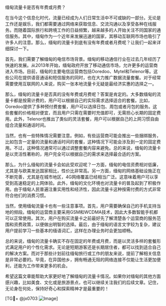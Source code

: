 缅甸流量卡是否有年费或月费？

在当今这个信息化时代，流量已经成为人们日常生活中不可或缺的一部分。无论是工作还是娱乐，我们都需要通过网络来获取信息、交流沟通以及享受各种在线服务。而随着国际旅行和跨境工作的日益频繁，越来越多的人开始关注不同国家的通信服务。其中，缅甸作为一个近年来发展迅速的国家，其移动互联网市场也吸引了许多人的注意。那么，缅甸的流量卡到底有没有年费或者月费呢？让我们一起来详细探讨一下。

首先，我们需要了解缅甸的电信市场背景。缅甸的移动通信行业在过去几年经历了快速的发展。从2013年开始，缅甸政府开放了移动通信市场，允许更多的运营商进入市场。目前，缅甸的主要电信运营商包括Ooredoo、Mytel和Telenor等。这些公司在提供语音通话和短信服务的同时，也在大力推广数据流量套餐。对于经常需要使用互联网的人来说，购买一张本地流量卡无疑是最经济实惠的选择之一。

那么，缅甸的流量卡是否真的没有年费或月费呢？答案是肯定的。大多数缅甸的流量卡都是按需计费的，用户可以根据自己的实际需求选择适合的套餐。比如，Ooredoo提供了多种预付费套餐，用户可以选择日包、周包或者月包的服务。这些套餐的价格相对便宜，而且用户只需在需要时充值即可，无需担心长期的固定费用。此外，Telenor也推出了类似的灵活套餐，用户可以根据自己的上网习惯自由组合流量和通话时间。

当然，也有一些特殊情况需要注意。例如，有些运营商可能会推出一些捆绑服务，比如包含一定量的流量和通话时间的套餐，这种情况下可能会涉及到一定的固定费用。不过，这种情况通常可以通过调整套餐内容来避免。总的来说，缅甸的流量卡是以灵活性著称的，用户完全可以根据自己的需求来选择最合适的方案。

那么，为什么缅甸的流量卡会如此受欢迎呢？一方面，缅甸的电信资费相对低廉，尤其是与欧美发达国家相比，性价比非常高。另一方面，缅甸的网络基础设施正在不断完善，尤其是在城市地区，4G网络覆盖已经相当广泛。这意味着用户可以享受到高速稳定的上网体验。此外，缅甸的文化环境也对流量卡的普及起到了积极作用。由于缅甸人民普遍注重实用性和经济性，因此流量卡这种按需付费的方式非常符合他们的消费习惯。

当然，使用缅甸流量卡也有一些注意事项。首先，用户需要确保自己的手机支持当地的频段。缅甸的运营商主要采用GSM和WCDMA技术，因此大多数智能手机都可以正常使用。其次，用户在购买流量卡之前最好先了解清楚各个运营商的服务范围和资费政策，以便做出明智的选择。最后，由于缅甸的语言文字较为复杂，建议用户提前学习一些基本的缅语词汇，这样在办理业务时会更加顺畅。

总的来说，缅甸的流量卡确实不存在固定的年费或月费，而是以灵活多样的套餐形式满足用户的个性化需求。无论是短期游客还是长期居住者，都可以找到适合自己的解决方案。而对于那些计划前往缅甸旅行或工作的朋友来说，提前了解相关信息是非常必要的。毕竟，在异国他乡，拥有畅通无阻的网络连接不仅能让生活更加便利，还能为工作带来更多的机会。

希望这篇文章能帮助大家更好地了解缅甸的流量卡情况。如果你对缅甸的其他方面感兴趣，比如美食、文化或是旅游景点，也可以继续关注我们的后续文章。记住，无论身在何处，保持好奇心和探索精神才是最重要的！

[TG💪+ @jx0703 ![Image](https://github.com/user-attachments/assets/dbca1d08-cadb-493c-b0ec-ad6f7a83f270)]